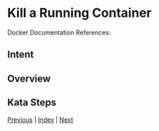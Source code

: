 # Kill a Running Container

Docker Documentation References:

[]()

## Intent

## Overview

## Kata Steps

[Previous](35_system_info.md) | [Index](README.md) | [Next](37_login.md)
